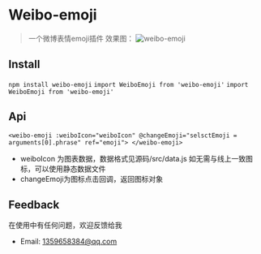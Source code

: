 # Weibo-emoji

> 一个微博表情emoji插件
效果图：
![weibo-emoji](https://github.com/icebluesky2666/weibo-emoji/blob/master/src/assets/img/weibo_emoji.png)

## Install

` npm install weibo-emoji `
` import WeiboEmoji from 'weibo-emoji' `
` import WeiboEmoji from 'weibo-emoji' `

## Api
` <weibo-emoji :weiboIcon="weiboIcon" @changeEmoji="selsctEmoji = arguments[0].phrase" ref="emoji"> </weibo-emoji> `
* weiboIcon 为图表数据，数据格式见源码/src/data.js 如无需与线上一致图标，可以使用静态数据文件
* changeEmoji为图标点击回调，返回图标对象

## Feedback
在使用中有任何问题，欢迎反馈给我
* Email: 1359658384@qq.com



